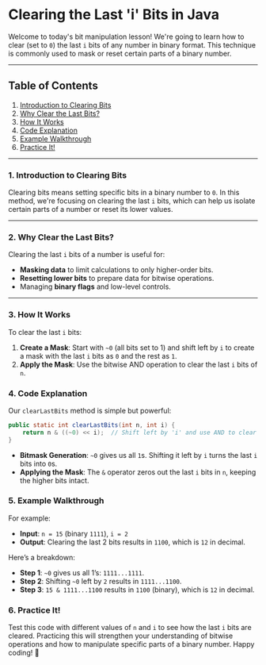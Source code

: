 
# Clearing the Last 'i' Bits in Java

Welcome to today's bit manipulation lesson! We're going to learn how to clear (set to `0`) the last `i` bits of any number in binary format. This technique is commonly used to mask or reset certain parts of a binary number.

---

## Table of Contents

1. [Introduction to Clearing Bits](#introduction-to-clearing-bits)
2. [Why Clear the Last Bits?](#why-clear-the-last-bits)
3. [How It Works](#how-it-works)
4. [Code Explanation](#code-explanation)
5. [Example Walkthrough](#example-walkthrough)
6. [Practice It!](#practice-it)

---

### 1. Introduction to Clearing Bits

Clearing bits means setting specific bits in a binary number to `0`. In this method, we're focusing on clearing the last `i` bits, which can help us isolate certain parts of a number or reset its lower values.

---

### 2. Why Clear the Last Bits?

Clearing the last `i` bits of a number is useful for:
- **Masking data** to limit calculations to only higher-order bits.
- **Resetting lower bits** to prepare data for bitwise operations.
- Managing **binary flags** and low-level controls.

---

### 3. How It Works

To clear the last `i` bits:
1. **Create a Mask**: Start with `~0` (all bits set to 1) and shift left by `i` to create a mask with the last `i` bits as `0` and the rest as `1`.
2. **Apply the Mask**: Use the bitwise AND operation to clear the last `i` bits of `n`.

### 4. Code Explanation

Our `clearLastBits` method is simple but powerful:

```java
public static int clearLastBits(int n, int i) {
    return n & ((~0) << i);  // Shift left by 'i' and use AND to clear last 'i' bits of 'n'
}
```

- **Bitmask Generation**: `~0` gives us all `1`s. Shifting it left by `i` turns the last `i` bits into `0`s.
- **Applying the Mask**: The `&` operator zeros out the last `i` bits in `n`, keeping the higher bits intact.

### 5. Example Walkthrough

For example:
- **Input**: `n = 15` (binary `1111`), `i = 2`
- **Output**: Clearing the last 2 bits results in `1100`, which is `12` in decimal.

Here’s a breakdown:
- **Step 1**: `~0` gives us all 1’s: `1111...1111`.
- **Step 2**: Shifting `~0` left by `2` results in `1111...1100`.
- **Step 3**: `15 & 1111...1100` results in `1100` (binary), which is `12` in decimal.

### 6. Practice It!

Test this code with different values of `n` and `i` to see how the last `i` bits are cleared. Practicing this will strengthen your understanding of bitwise operations and how to manipulate specific parts of a binary number. Happy coding! 🎉